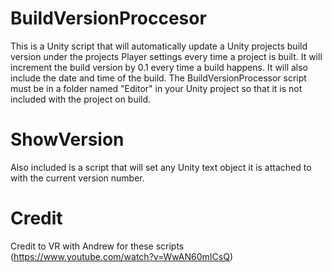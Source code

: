 # BuildVersionProccesor
 This is a Unity script that will automatically update a Unity projects build version under the projects Player settings every time a project is built. It will increment the build version by 0.1 every time a build happens. It will also include the date and time of the build. The BuildVersionProcessor script must be in a folder named "Editor" in your Unity project so that it is not included with the project on build.
 
# ShowVersion
 Also included is a script that will set any Unity text object it is attached to with the current version number.

# Credit
Credit to VR with Andrew for these scripts (https://www.youtube.com/watch?v=WwAN60mICsQ)
